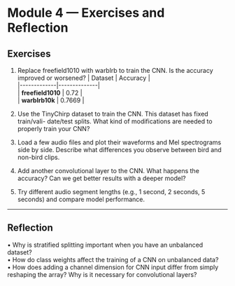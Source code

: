 # Module 4 — Exercises and Reflection

## Exercises

1. Replace freefield1010 with warblrb to train the CNN. Is the accuracy improved or
   worsened?
| Dataset | Accuracy |  
|-------------|--------------|  
| **freefield1010** | 0.72 |  
| **warblrb10k** | 0.7669 |   

3. Use the TinyChirp dataset to train the CNN. This dataset has fixed train/vali-
   date/test splits. What kind of modifications are needed to properly train your
   CNN?

4. Load a few audio files and plot their waveforms and Mel spectrograms side by
   side. Describe what differences you observe between bird and non-bird clips.

5. Add another convolutional layer to the CNN. What happens the accuracy? Can
   we get better results with a deeper model?

6. Try different audio segment lengths (e.g., 1 second, 2 seconds, 5 seconds) and
   compare model performance.

---

## Reflection

 • Why is stratified splitting important when you have an unbalanced dataset?  
 • How do class weights affect the training of a CNN on unbalanced data?  
 • How does adding a channel dimension for CNN input differ from simply reshaping the array? Why is it necessary for convolutional layers?  
